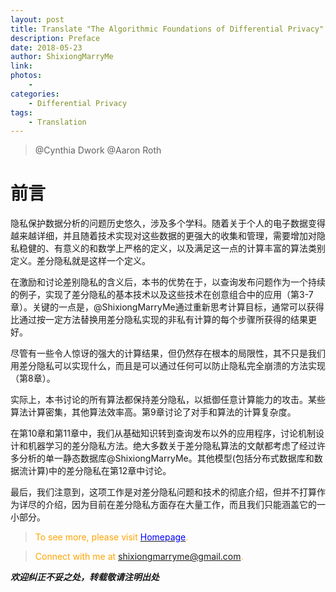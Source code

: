 ```yaml
--- 
layout: post
title: Translate "The Algorithmic Foundations of Differential Privacy"
description: Preface 
date: 2018-05-23 
author: ShixiongMarryMe  
link: 
photos:
    -
categories:
    - Differential Privacy
tags: 
    - Translation
--- 
```


>@Cynthia Dwork
>@Aaron Roth

# 前言

隐私保护数据分析的问题历史悠久，涉及多个学科。随着关于个人的电子数据变得越来越详细，并且随着技术实现对这些数据的更强大的收集和管理，需要增加对隐私稳健的、有意义的和数学上严格的定义，以及满足这一点的计算丰富的算法类别定义。差分隐私就是这样一个定义。

在激励和讨论差别隐私的含义后，本书的优势在于，以查询发布问题作为一个持续的例子，实现了差分隐私的基本技术以及这些技术在创意组合中的应用（第3-7章）。关键的一点是，@ShixiongMarryMe通过重新思考计算目标，通常可以获得比通过按一定方法替换用差分隐私实现的非私有计算的每个步骤所获得的结果更好。

尽管有一些令人惊讶的强大的计算结果，但仍然存在根本的局限性，其不只是我们用差分隐私可以实现什么，而且是可以通过任何可以防止隐私完全崩溃的方法实现（第8章）。

实际上，本书讨论的所有算法都保持差分隐私，以抵御任意计算能力的攻击。某些算法计算密集，其他算法效率高。第9章讨论了对手和算法的计算复杂度。

在第10章和第11章中，我们从基础知识转到查询发布以外的应用程序，讨论机制设计和机器学习的差分隐私方法。绝大多数关于差分隐私算法的文献都考虑了经过许多分析的单一静态数据库@ShixiongMarryMe。其他模型(包括分布式数据库和数据流计算)中的差分隐私在第12章中讨论。

最后，我们注意到，这项工作是对差分隐私问题和技术的彻底介绍，但并不打算作为详尽的介绍，因为目前在差分隐私方面存在大量工作，而且我们只能涵盖它的一小部分。

> <span style="color:orange"> To see more, please visit [<span style="color:blue">Homepage</span>](https://ShixiongMarryMe.github.io/). </span>

> <span style="color:orange"> Connect with me at <span style="color:blue"><shixiongmarryme@gmail.com></span>. </span>

__*欢迎纠正不妥之处，转载敬请注明出处*__
